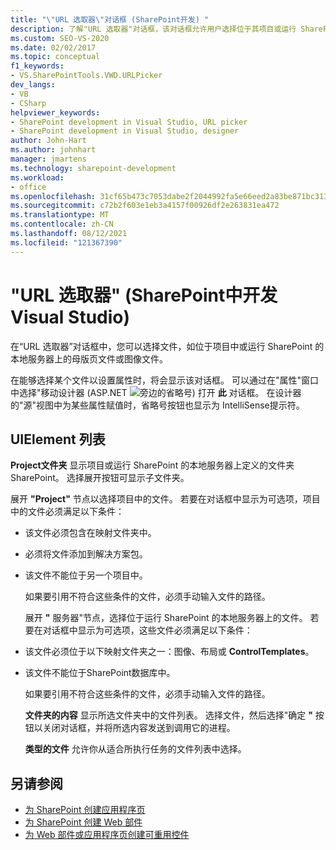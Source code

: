 ```yaml
---
title: "\"URL 选取器\"对话框 (SharePoint开发) "
description: 了解"URL 选取器"对话框，该对话框允许用户选择位于其项目或运行 SharePoint 的本地服务器上的文件。
ms.custom: SEO-VS-2020
ms.date: 02/02/2017
ms.topic: conceptual
f1_keywords:
- VS.SharePointTools.VWD.URLPicker
dev_langs:
- VB
- CSharp
helpviewer_keywords:
- SharePoint development in Visual Studio, URL picker
- SharePoint development in Visual Studio, designer
author: John-Hart
ms.author: johnhart
manager: jmartens
ms.technology: sharepoint-development
ms.workload:
- office
ms.openlocfilehash: 31cf65b473c7053dabe2f2044992fa5e66eed2a83be871bc3134f89b4a7d30d0
ms.sourcegitcommit: c72b2f603e1eb3a4157f00926df2e263831ea472
ms.translationtype: MT
ms.contentlocale: zh-CN
ms.lasthandoff: 08/12/2021
ms.locfileid: "121367390"
---
```

# <a name="url-picker-dialog-box-sharepoint-development-in-visual-studio"></a>"URL 选取器" (SharePoint中开发Visual Studio) 
  在“URL 选取器”对话框中，您可以选择文件，如位于项目中或运行 SharePoint 的本地服务器上的母版页文件或图像文件。

 在能够选择某个文件以设置属性时，将会显示该对话框。 可以通过在"属性"窗口中选择"移动设计器 (ASP.NET ![旁边的](../sharepoint/media/mwellipsis.gif "ASP.NET 移动设计器中的省略号")省略号) 打开 **此** 对话框。 在设计器的"源"视图中为某些属性赋值时，省略号按钮也显示为 IntelliSense提示符。

## <a name="uielement-list"></a>UIElement 列表
 **Project文件夹** 显示项目或运行 SharePoint 的本地服务器上定义的文件夹SharePoint。 选择展开按钮可显示子文件夹。

 展开 **"Project"** 节点以选择项目中的文件。 若要在对话框中显示为可选项，项目中的文件必须满足以下条件：

- 该文件必须包含在映射文件夹中。

- 必须将文件添加到解决方案包。

- 该文件不能位于另一个项目中。

  如果要引用不符合这些条件的文件，必须手动输入文件的路径。

  展开 **"** 服务器"节点，选择位于运行 SharePoint 的本地服务器上的文件。 若要在对话框中显示为可选项，这些文件必须满足以下条件：

- 该文件必须位于以下映射文件夹之一：图像、布局或 **ControlTemplates**。  

- 该文件不能位于SharePoint数据库中。

  如果要引用不符合这些条件的文件，必须手动输入文件的路径。

  **文件夹的内容** 显示所选文件夹中的文件列表。 选择文件，然后选择"确定 **"** 按钮以关闭对话框，并将所选内容发送到调用它的进程。

  **类型的文件** 允许你从适合所执行任务的文件列表中选择。

## <a name="see-also"></a>另请参阅
- [为 SharePoint 创建应用程序页](../sharepoint/creating-application-pages-for-sharepoint.md)
- [为 SharePoint 创建 Web 部件](../sharepoint/creating-web-parts-for-sharepoint.md)
- [为 Web 部件或应用程序页创建可重用控件](../sharepoint/creating-reusable-controls-for-web-parts-or-application-pages.md)

